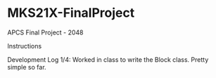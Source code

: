 # MKS21X-FinalProject
APCS Final Project - 2048

Instructions

Development Log
1/4: Worked in class to write the Block class. Pretty simple so far.

